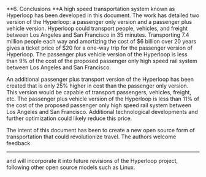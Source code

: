 **6. Conclusions
**A high speed transportation system known as Hyperloop has been developed in
this  document.  The  work  has  detailed  two  version  of  the  Hyperloop:  a
passenger  only  version  and  a  passenger  plus  vehicle  version.  Hyperloop  could
transport people, vehicles, and freight between Los Angeles and San Francisco
in  35  minutes.  Transporting  7.4  million  people  each  way  and  amortizing  the
cost of \$6 billion over 20 years gives a ticket price of \$20 for a one-way trip for
the passenger version of Hyperloop.  The passenger plus vehicle version of the
Hyperloop is less than 9% of the cost of the proposed passenger only high speed
rail system between Los Angeles and San Francisco.

An  additional  passenger  plus  transport  version  of  the  Hyperloop  has  been
created  that  is  only  25%  higher  in  cost  than  the  passenger  only  version.  This
version  would  be  capable  of  transport  passengers,  vehicles,  freight,  etc.  The
passenger plus vehicle version of the Hyperloop is less than 11% of the cost of
the  proposed  passenger  only  high  speed  rail  system  between  Los  Angeles  and
San Francisco. Additional technological developments and further optimization
could likely reduce this price.

The  intent  of  this  document  has  been  to  create  a  new  open  source  form  of
transportation that could revolutionize travel. The authors welcome feedback

* * * * *

and will incorporate it into future revisions of the Hyperloop project, following
other open source models such as Linux.

